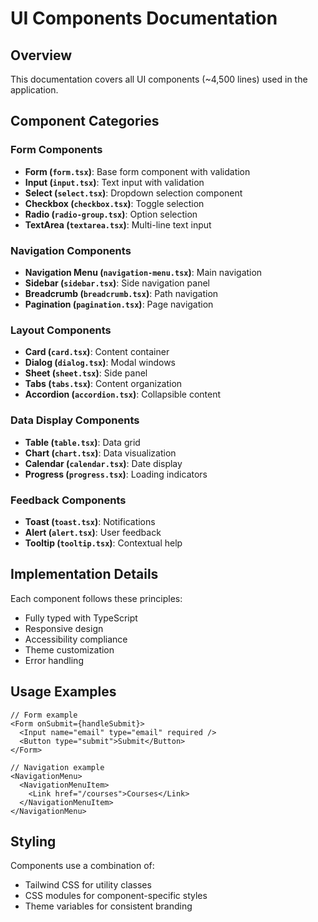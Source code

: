 # UI Components Documentation

## Overview
This documentation covers all UI components (~4,500 lines) used in the application.

## Component Categories

### Form Components
- **Form (`form.tsx`)**: Base form component with validation
- **Input (`input.tsx`)**: Text input with validation
- **Select (`select.tsx`)**: Dropdown selection component
- **Checkbox (`checkbox.tsx`)**: Toggle selection
- **Radio (`radio-group.tsx`)**: Option selection
- **TextArea (`textarea.tsx`)**: Multi-line text input

### Navigation Components
- **Navigation Menu (`navigation-menu.tsx`)**: Main navigation
- **Sidebar (`sidebar.tsx`)**: Side navigation panel
- **Breadcrumb (`breadcrumb.tsx`)**: Path navigation
- **Pagination (`pagination.tsx`)**: Page navigation

### Layout Components
- **Card (`card.tsx`)**: Content container
- **Dialog (`dialog.tsx`)**: Modal windows
- **Sheet (`sheet.tsx`)**: Side panel
- **Tabs (`tabs.tsx`)**: Content organization
- **Accordion (`accordion.tsx`)**: Collapsible content

### Data Display Components
- **Table (`table.tsx`)**: Data grid
- **Chart (`chart.tsx`)**: Data visualization
- **Calendar (`calendar.tsx`)**: Date display
- **Progress (`progress.tsx`)**: Loading indicators

### Feedback Components
- **Toast (`toast.tsx`)**: Notifications
- **Alert (`alert.tsx`)**: User feedback
- **Tooltip (`tooltip.tsx`)**: Contextual help

## Implementation Details
Each component follows these principles:
- Fully typed with TypeScript
- Responsive design
- Accessibility compliance
- Theme customization
- Error handling

## Usage Examples
```tsx
// Form example
<Form onSubmit={handleSubmit}>
  <Input name="email" type="email" required />
  <Button type="submit">Submit</Button>
</Form>

// Navigation example
<NavigationMenu>
  <NavigationMenuItem>
    <Link href="/courses">Courses</Link>
  </NavigationMenuItem>
</NavigationMenu>
```

## Styling
Components use a combination of:
- Tailwind CSS for utility classes
- CSS modules for component-specific styles
- Theme variables for consistent branding
